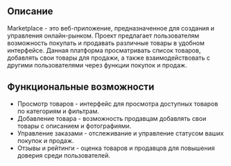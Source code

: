 ## Описание
Marketplace - это веб-приложение, предназначенное для создания и управления онлайн-рынком. Проект предлагает пользователям возможность покупать и продавать различные товары в удобном интерфейсе. Данная платформа просматривать список товаров, добавлять свои товары для продажи, а также взаимодействовать с другими пользователями через функции покупок и продаж.

## Функциональные возможности
* Просмотр товаров - интерфейс для просмотра доступных товаров по категориям и фильтрам.
* Добавление товара - возможность продавцам добавлять свои товары с описанием и фотографиями.
* Управление заказами - отслеживание и управление статусом ваших покупок и продаж.
* Отзывы и рейтинги - оценка товаров и продавцов для повышения доверия среди пользователей.